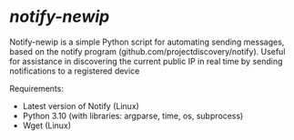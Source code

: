 # ***notify-newip***

Notify-newip is a simple Python script for automating sending messages, based on the notify program (github.com/projectdiscovery/notify). Useful for assistance in discovering the current public IP in real time by sending notifications to a registered device 

Requirements:
- Latest version of Notify (Linux)
- Python 3.10 (with libraries: argparse, time, os, subprocess)
- Wget (Linux)
